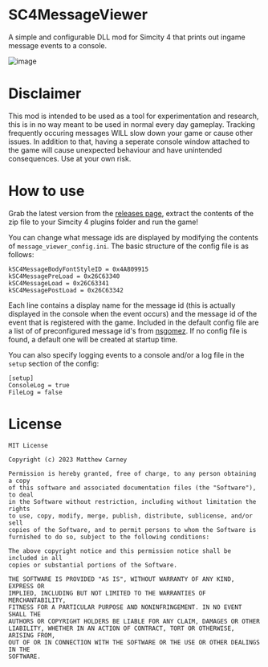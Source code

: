 # SC4MessageViewer
A simple and configurable DLL mod for Simcity 4 that prints out ingame message events to a console.

![image](https://github.com/Killeroo/SC4MessageViewer/assets/9999745/63241067-aecd-4822-b4a9-48efcc3dd44c)

# Disclaimer
This mod is intended to be used as a tool for experimentation and research, this is in no way meant to be used in normal every day gameplay. Tracking frequently occuring messages WILL slow down your game or cause other issues. In addition to that, having a seperate console window attached to the game will cause unexpected behaviour and have unintended consequences. Use at your own risk.

# How to use
Grab the latest version from the [releases page](https://github.com/Killeroo/SC4MessageViewer/releases), extract the contents of the zip file to your Simcity 4 plugins folder and run the game!

You can change what message ids are displayed by modifying the contents of `message_viewer_config.ini`. The basic structure of the config file is as follows:

```
kSC4MessageBodyFontStyleID = 0x4A809915
kSC4MessagePreLoad = 0x26C63340
kSC4MessageLoad = 0x26C63341
kSC4MessagePostLoad = 0x26C63342
```

Each line contains a display name for the message id (this is actually displayed in the console when the event occurs) and the message id of the event that is registered with the game. Included in the default config file are a list of of preconfigured message id's from [nsgomez](https://github.com/nsgomez). If no config file is found, a default one will be created at startup time.

You can also specify logging events to a console and/or a log file in the `setup` section of the config:

```
[setup]
ConsoleLog = true
FileLog = false
```

# License
```
MIT License

Copyright (c) 2023 Matthew Carney

Permission is hereby granted, free of charge, to any person obtaining a copy
of this software and associated documentation files (the "Software"), to deal
in the Software without restriction, including without limitation the rights
to use, copy, modify, merge, publish, distribute, sublicense, and/or sell
copies of the Software, and to permit persons to whom the Software is
furnished to do so, subject to the following conditions:

The above copyright notice and this permission notice shall be included in all
copies or substantial portions of the Software.

THE SOFTWARE IS PROVIDED "AS IS", WITHOUT WARRANTY OF ANY KIND, EXPRESS OR
IMPLIED, INCLUDING BUT NOT LIMITED TO THE WARRANTIES OF MERCHANTABILITY,
FITNESS FOR A PARTICULAR PURPOSE AND NONINFRINGEMENT. IN NO EVENT SHALL THE
AUTHORS OR COPYRIGHT HOLDERS BE LIABLE FOR ANY CLAIM, DAMAGES OR OTHER
LIABILITY, WHETHER IN AN ACTION OF CONTRACT, TORT OR OTHERWISE, ARISING FROM,
OUT OF OR IN CONNECTION WITH THE SOFTWARE OR THE USE OR OTHER DEALINGS IN THE
SOFTWARE.
```
